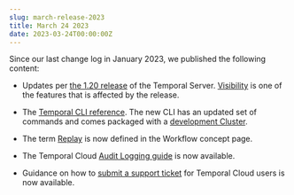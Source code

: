 ```yaml
---
slug: march-release-2023
title: March 24 2023
date: 2023-03-24T00:00:00Z
---
```


Since our last change log in January 2023, we published the following content:

- Updates per [the 1.20 release](https://github.com/temporalio/temporal/releases/tag/v1.20.0) of the Temporal Server.
  [Visibility](/visibility) is one of the features that is affected by the release.

- The [Temporal CLI reference](/cli).
  The new CLI has an updated set of commands and comes packaged with a [development Cluster](/cli/server).

- The term [Replay](/workflows#replays) is now defined in the Workflow concept page.

- The Temporal Cloud [Audit Logging guide](/cloud/how-to-manage-audit-logging) is now available.

- Guidance on how to [submit a support ticket](/cloud/introduction/support#support-ticket) for Temporal Cloud users is now available.

